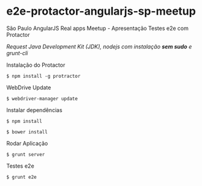 # e2e-protactor-angularjs-sp-meetup

São Paulo AngularJS Real apps Meetup - Apresentação Testes e2e com Protactor

_Request Java Development Kit (JDK), nodejs com instalação **sem sudo** e grunt-cli_

Instalação do Protactor
```
$ npm install -g protractor
```

WebDrive Update
```
$ webdriver-manager update
```

Instalar dependências

```
$ npm install
```

```
$ bower install
```

Rodar Aplicação
```
$ grunt server
```

Testes e2e
```
$ grunt e2e
```

